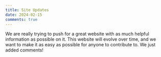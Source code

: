 ```yaml
---
title: Site Updates
date: 2024-02-15
comments: true
---
```


We are really trying to push for a great website with as much helpful information as possible on it. This website will evolve over time, and we want to make it as easy as possible for anyone to contribute to. We just added comments!